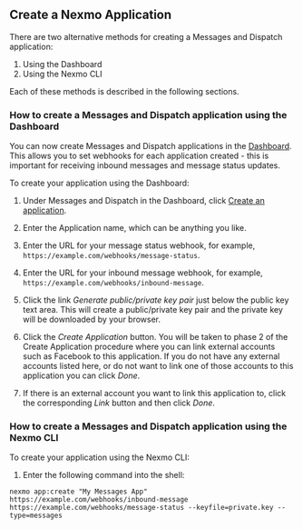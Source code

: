 ## Create a Nexmo Application

There are two alternative methods for creating a Messages and Dispatch application:

1. Using the Dashboard
2. Using the Nexmo CLI

Each of these methods is described in the following sections.

### How to create a Messages and Dispatch application using the Dashboard

You can now create Messages and Dispatch applications in the [Dashboard](https://dashboard.nexmo.com/messages/create-application). This allows you to set webhooks for each application created - this is important for receiving inbound messages and message status updates.

To create your application using the Dashboard:

1. Under Messages and Dispatch in the Dashboard, click [Create an application](https://dashboard.nexmo.com/messages/create-application).

2. Enter the Application name, which can be anything you like.

3. Enter the URL for your message status webhook, for example, `https://example.com/webhooks/message-status`.

4. Enter the URL for your inbound message webhook, for example, `https://example.com/webhooks/inbound-message`.

5. Click the link *Generate public/private key pair* just below the public key text area. This will create a public/private key pair and the private key will be downloaded by your browser.

6. Click the *Create Application* button. You will be taken to phase 2 of the Create Application procedure where you can link external accounts such as Facebook to this application. If you do not have any external accounts listed here, or do not want to link one of those accounts to this application you can click *Done*.

7. If there is an external account you want to link this application to, click the corresponding *Link* button and then click *Done*.

### How to create a Messages and Dispatch application using the Nexmo CLI

To create your application using the Nexmo CLI:

1. Enter the following command into the shell:

``` shell
nexmo app:create "My Messages App" https://example.com/webhooks/inbound-message https://example.com/webhooks/message-status --keyfile=private.key --type=messages
```
